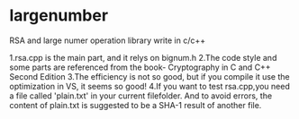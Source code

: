 # largenumber
RSA and large numer operation library write in c/c++

1.rsa.cpp is the main part, and it relys on bignum.h
2.The code style and some parts are referenced from the book- Cryptography in C and C++ Second Edition
3.The efficiency is not so good, but if you compile it use the optimization in VS, it seems so good!
4.If you want to test rsa.cpp,you need a file called 'plain.txt' in your current filefolder. And to avoid errors, the content of plain.txt is suggested to be a SHA-1 result of another file.
